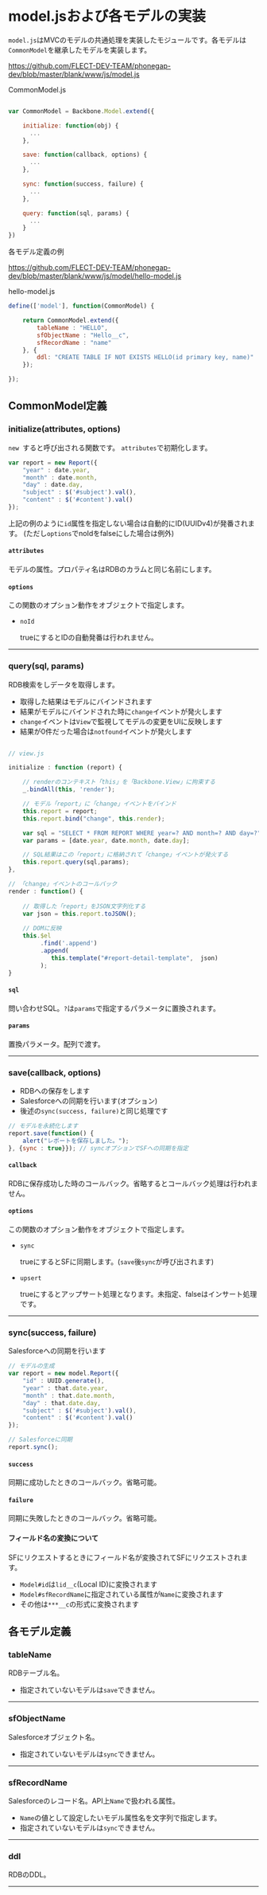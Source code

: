 # model.jsおよび各モデルの実装

`model.js`はMVCのモデルの共通処理を実装したモジュールです。各モデルは`CommonModel`を継承したモデルを実装します。

https://github.com/FLECT-DEV-TEAM/phonegap-dev/blob/master/blank/www/js/model.js

CommonModel.js

```javascript

var CommonModel = Backbone.Model.extend({

    initialize: function(obj) {
      ...
    },

    save: function(callback, options) {
      ...
    },

    sync: function(success, failure) {
      ...
    },

    query: function(sql, params) {
      ...
    }
})
```

各モデル定義の例

https://github.com/FLECT-DEV-TEAM/phonegap-dev/blob/master/blank/www/js/model/hello-model.js

hello-model.js

```javascript
define(['model'], function(CommonModel) {

    return CommonModel.extend({
        tableName : "HELLO",
        sfObjectName : "Hello__c",
        sfRecordName : "name"
    }, {
        ddl: "CREATE TABLE IF NOT EXISTS HELLO(id primary key, name)"
    });

});
```

## CommonModel定義

### initialize(attributes, options)

`new `すると呼び出される関数です。
`attributes`で初期化します。

```javascript
var report = new Report({
	"year" : date.year,
	"month" : date.month,
	"day" : date.day,
	"subject" : $('#subject').val(),
	"content" : $('#content').val()
});
```

上記の例のように`id`属性を指定しない場合は自動的にID(UUIDv4)が発番されます。
(ただし`options`でnoIdをfalseにした場合は例外)

#### `attributes`

モデルの属性。プロパティ名はRDBのカラムと同じ名前にします。

#### `options`

この関数のオプション動作をオブジェクトで指定します。

* `noId`

    trueにするとIDの自動発番は行われません。

---------------------------------------------------------

### query(sql, params)

RDB検索をしデータを取得します。

* 取得した結果はモデルにバインドされます
* 結果がモデルにバインドされた時に`change`イベントが発火します
 * `change`イベントは`View`で監視してモデルの変更をUIに反映します
* 結果が0件だった場合は`notfound`イベントが発火します

```javascript

// view.js

initialize : function (report) {

    // renderのコンテキスト「this」を「Backbone.View」に拘束する
    _.bindAll(this, 'render');

    // モデル「report」に「change」イベントをバインド
    this.report = report;
    this.report.bind("change", this.render);

    var sql = "SELECT * FROM REPORT WHERE year=? AND month=? AND day=?";
    var params = [date.year, date.month, date.day];

    // SQL結果はこの「report」に格納されて「change」イベントが発火する
    this.report.query(sql,params);
},

// 「change」イベントのコールバック
render : function() {
    
    // 取得した「report」をJSON文字列化する
    var json = this.report.toJSON();
    
    // DOMに反映
    this.$el
         .find('.append')
         .append(
            this.template("#report-detail-template",  json)
         );
}
```
#### `sql`

問い合わせSQL。`?`は`params`で指定するパラメータに置換されます。

#### `params`

置換パラメータ。配列で渡す。

---------------------------------------------------------

### save(callback, options)

* RDBへの保存をします
* Salesforceへの同期を行います(オプション)
 * 後述の`sync(success, failure)`と同じ処理です

``` javascript
// モデルを永続化します
report.save(function() {
	alert("レポートを保存しました。");
}, {sync : true}}); // syncオプションでSFへの同期を指定
```

#### `callback`
RDBに保存成功した時のコールバック。省略するとコールバック処理は行われません。

#### `options`
この関数のオプション動作をオブジェクトで指定します。

* `sync`

	trueにするとSFに同期します。(`save`後`sync`が呼び出されます)

* `upsert`

	trueにするとアップサート処理となります。未指定、falseはインサート処理です。

---------------------------------------------------------

### sync(success, failure)

Salesforceへの同期を行います

```javascript
// モデルの生成
var report = new model.Report({
    "id" : UUID.generate(),
    "year" : that.date.year,
    "month" : that.date.month,
    "day" : that.date.day,
    "subject" : $('#subject').val(),
    "content" : $('#content').val()
});

// Salesforceに同期
report.sync();
```

#### `success`
同期に成功したときのコールバック。省略可能。

#### `failure`
同期に失敗したときのコールバック。省略可能。

#### フィールド名の変換について

SFにリクエストするときにフィールド名が変換されてSFにリクエストされます。

* `Model#id`は`lid__c`(Local ID)に変換されます
* `Model#sfRecordName`に指定されている属性が`Name`に変換されます
* その他は`***__c`の形式に変換されます

## 各モデル定義

### tableName

RDBテーブル名。

* 指定されていないモデルは`save`できません。

---------------------------------------------------------

### sfObjectName

Salesforceオブジェクト名。

* 指定されていないモデルは`sync`できません。

---------------------------------------------------------

### sfRecordName

Salesforceのレコード名。API上`Name`で扱われる属性。

* `Name`の値として設定したいモデル属性名を文字列で指定します。
* 指定されていないモデルは`sync`できません。

---------------------------------------------------------

### ddl

RDBのDDL。

---------------------------------------------------------
